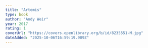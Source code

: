 ```yaml
---
title: "Artemis"
type: book
author: "Andy Weir"
year: 2017
rating: 1
coverUrl: "https://covers.openlibrary.org/b/id/8235551-M.jpg"
dateAdded: "2025-10-06T16:59:19.909Z"
---
```


